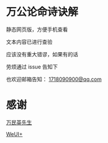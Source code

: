 
# 万公论命诗诀解

静态网页版，方便手机查看

文本内容已进行查验

应该没有重大错谬，如果有的话

劳烦通过 issue 告知下

也欢迎邮箱告知： 1718090900@qq.com

# 感谢

[万民英先生](https://zh.wikipedia.org/wiki/%E8%90%AC%E6%B0%91%E8%8B%B1)

[WeUI+](https://github.com/logoove/weui)
